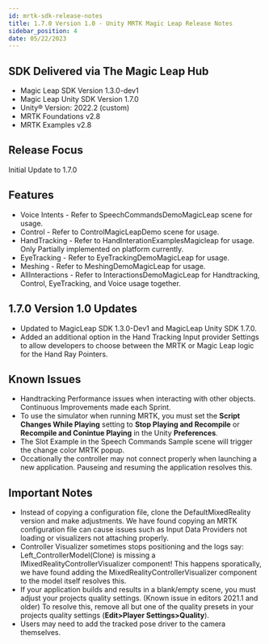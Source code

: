```yaml
---
id: mrtk-sdk-release-notes
title: 1.7.0 Version 1.0 - Unity MRTK Magic Leap Release Notes
sidebar_position: 4
date: 05/22/2023
---
```


## SDK Delivered via The Magic Leap Hub

- Magic Leap SDK Version 1.3.0-dev1
- Magic Leap Unity SDK Version 1.7.0
- Unity® Version: 2022.2 (custom)
- MRTK Foundations v2.8
- MRTK Examples v2.8

## Release Focus

Initial Update to 1.7.0

## Features

- Voice Intents - Refer to SpeechCommandsDemoMagicLeap scene for usage.
- Control - Refer to ControlMagicLeapDemo scene for usage.
- HandTracking - Refer to HandInterationExamplesMagicleap for usage. Only Partially implemented on platform currently.
- EyeTracking - Refer to EyeTrackingDemoMagicLeap for usage.
- Meshing - Refer to MeshingDemoMagicLeap for usage.
- AllInteractions - Refer to InteractionsDemoMagicLeap for Handtracking, Control, EyeTracking, and Voice usage together.

## 1.7.0 Version 1.0 Updates

- Updated to MagicLeap SDK 1.3.0-Dev1 and MagicLeap Unity SDK 1.7.0.
- Added an additional option in the Hand Tracking Input provider Settings to allow developers to choose between the MRTK or Magic Leap logic for the Hand Ray Pointers.

## Known Issues

- Handtracking Performance issues when interacting with other objects. Continuous Improvements made each Sprint.
- To use the simulator when running MRTK, you must set the **Script Changes While Playing** setting to **Stop Playing and Recompile** or **Recompile and Conintue Playing** in the Unity **Preferences**.
- The Slot Example in the Speech Commands Sample scene will trigger the change color MRTK popup.
- Occationally the controller may not connect properly when launching a new application. Pauseing and resuming the application resolves this.

## Important Notes

- Instead of copying a configuration file, clone the DefaultMixedReality version and make adjustments. We have found copying an MRTK configuration file can cause issues such as Input Data Providers not loading or visualizers not attaching properly.
- Controller Visualizer sometimes stops positioning and the logs say: Left\_ControllerModel(Clone) is missing a IMixedRealityControllerVisualizer component! This happens sporatically, we have found adding the MixedRealityControllerVisualizer component to the model itself resolves this.
- If your application builds and results in a blank/empty scene, you must adjust your projects quality settings. (Known issue in editors 2021.1 and older) To resolve this, remove all but one of the quality presets in your projects quality settings (**Edit>Player Settings>Quality**).
- Users may need to add the tracked pose driver to the camera themselves.
